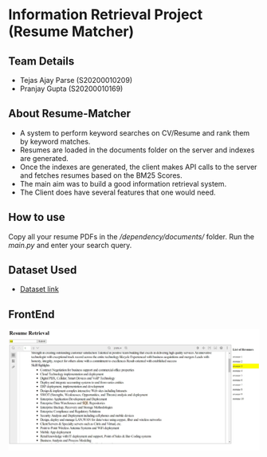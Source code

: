 # Information Retrieval Project (Resume Matcher)
## Team Details
- Tejas Ajay Parse (S20200010209)
- Pranjay Gupta (S20200010169)

## About Resume-Matcher
- A system to perform keyword searches on CV/Resume and rank them by keyword matches. 
- Resumes are loaded in the documents folder on the server and indexes are generated.
- Once the indexes are generated, the client makes API calls to the server and fetches resumes based on the BM25 Scores.
- The main aim was to build a good information retrieval system. 
- The Client does have several features that one would need.

## How to use
Copy all your resume PDFs in the _/dependency/documents/_ folder. Run the _main.py_ and enter your search query.

## Dataset Used  
- [Dataset link](https://github.com/TejasParse/devanagari-recognition-server/blob/master/Transfer%20Analysis.ipynb)

## FrontEnd
![My Image](Images/frontend.jpg)
